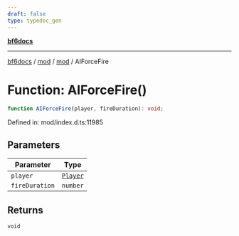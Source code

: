 ```yaml
---
draft: false
type: typedoc_gen
---
```


[**bf6docs**](../../../_index.md)

***

[bf6docs](../../../_index.md) / [mod](../../_index.md) / [mod](../_index.md) / AIForceFire

# Function: AIForceFire()

```ts
function AIForceFire(player, fireDuration): void;
```

Defined in: mod/index.d.ts:11985

## Parameters

| Parameter | Type |
| ------ | ------ |
| `player` | [`Player`](../Player/_index.md) |
| `fireDuration` | `number` |

## Returns

`void`
